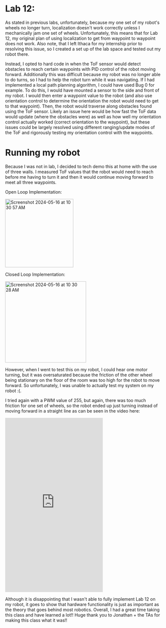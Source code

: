 # Lab 12:

As stated in previous labs, unfortunately, because my one set of my robot's wheels no longer turn, localization doesn't work correctly unless I mechanically jam one set of wheels. Unfortunately, this means that for Lab 12, my original plan of using localization to get from waypoint to waypoint does not work. Also note, that I left Ithaca for my internship prior to resolving this issue, so I created a set up of the lab space and tested out my robot there.

Instead, I opted to hard code in when the ToF sensor would detect obstacles to reach certain waypoints with PID control of the robot moving forward. Additionally this was difficult because my robot was no longer able to do turns, so I had to help the robot turn while it was navigating. If I had implemented a local path planning algorithm, I could have used Bug 0 for example. To do this, I would have mounted a sensor to the side and front of my robot. I would then enter a waypoint value to the robot (and also use orientation control to determine the orientation the robot would need to get to that waypoint). Then, the robot would traverse along obstacles found using the ToF sensor. Likely an issue here would be how fast the ToF data would update (where the obstacles were) as well as how well my orientation control actually worked (correct orientation to the waypoint), but these issues could be largely resolved using different ranging/update modes of the ToF and rigorously testing my orientation control with the waypoints.

# Running my robot

Because I was not in lab, I decided to tech demo this at home with the use of three walls. I measured ToF values that the robot would need to reach before me having to turn it and then it would continue moving forward to meet all three waypoints.

Open Loop Implementation:

<img width="220" alt="Screenshot 2024-05-16 at 10 30 57 AM" src="https://github.com/ns14/ns14.github.io/assets/65001356/c04b0e3d-f7fc-42c8-8d6b-d633b80fbdb9">

Closed Loop Implementation:

<img width="261" alt="Screenshot 2024-05-16 at 10 30 28 AM" src="https://github.com/ns14/ns14.github.io/assets/65001356/c6e27a82-246b-4e7d-bc73-67f42fffb7a4">

However, when I went to test this on my robot, I could hear one motor turning, but it was oversaturated because the friction of the other wheel being stationary on the floor of the room was too high for the robot to move forward. So unfortunately, I was unable to actually test my system on my robot :(.

I tried again with a PWM value of 255, but again, there was too much friction for one set of wheels, so the robot ended up just turning instead of moving forward in a straight line as can be seen in the video here:

<iframe width="315" height="560"
src="https://youtube.com/embed/6LASNBySUm8?feature=share"
title="YouTube video player"
frameborder="0"
allow="accelerometer; autoplay; clipboard-write; encrypted-media; gyroscope; picture-in-picture; web-share"
allowfullscreen></iframe>

Although it is disappointing that I wasn't able to fully implement Lab 12 on my robot, it goes to show that hardware functionality is just as important as the theory that goes behind most robotics. Overall, I had a great time taking this class and have learned a lot!! Huge thank you to Jonathan + the TAs for making this class what it was!!
